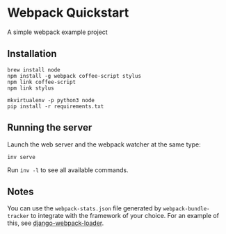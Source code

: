 # Webpack Quickstart

A simple webpack example project

## Installation

```
brew install node
npm install -g webpack coffee-script stylus
npm link coffee-script
npm link stylus
```

```
mkvirtualenv -p python3 node
pip install -r requirements.txt
```

## Running the server

Launch the web server and the webpack watcher at the same type:

```
inv serve
```

Run `inv -l` to see all available commands.


## Notes

You can use the `webpack-stats.json` file generated by `webpack-bundle-tracker` to integrate with the framework of your choice. For an example of this, see [django-webpack-loader](https://github.com/owais/django-webpack-loader).
